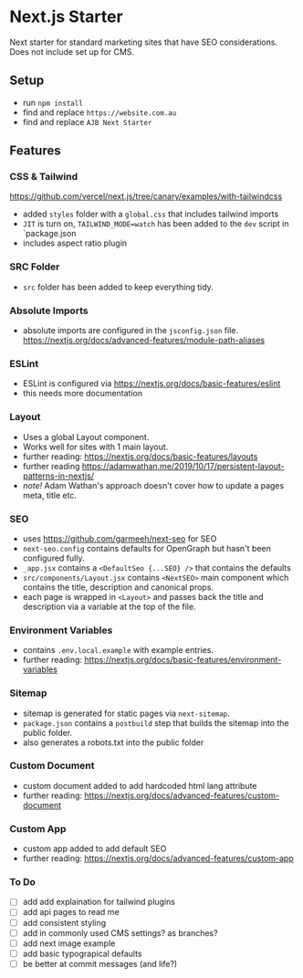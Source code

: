 # Next.js Starter

Next starter for standard marketing sites that have SEO considerations.
Does not include set up for CMS.

## Setup

- run `npm install`
- find and replace `https://website.com.au`
- find and replace `AJB Next Starter`

## Features

### CSS & Tailwind

https://github.com/vercel/next.js/tree/canary/examples/with-tailwindcss

- added `styles` folder with a `global.css` that includes tailwind imports
- `JIT` is turn on, `TAILWIND_MODE=watch` has been added to the `dev` script in `package.json
- includes aspect ratio plugin

### SRC Folder

- `src` folder has been added to keep everything tidy.

### Absolute Imports

- absolute imports are configured in the `jsconfig.json` file.
  https://nextjs.org/docs/advanced-features/module-path-aliases

### ESLint

- ESLint is configured via https://nextjs.org/docs/basic-features/eslint
- this needs more documentation

### Layout

- Uses a global Layout component.
- Works well for sites with 1 main layout.
- further reading: https://nextjs.org/docs/basic-features/layouts
- further reading https://adamwathan.me/2019/10/17/persistent-layout-patterns-in-nextjs/
- _note!_ Adam Wathan's approach doesn't cover how to update a pages meta, title etc.

### SEO

- uses https://github.com/garmeeh/next-seo for SEO
- `next-seo.config` contains defaults for OpenGraph but hasn't been configured fully.
- `_app.jsx` contains a `<DefaultSeo {...SEO} />` that contains the defaults
- `src/components/Layout.jsx` contains `<NextSEO>` main component which contains the title, description and canonical props.
- each page is wrapped in `<Layout>` and passes back the title and description via a variable at the top of the file.

### Environment Variables

- contains `.env.local.example` with example entries.
- further reading: https://nextjs.org/docs/basic-features/environment-variables

### Sitemap

- sitemap is generated for static pages via `next-sitemap`.
- `package.json` contains a `postbuild` step that builds the sitemap into the public folder.
- also generates a robots.txt into the public folder

### Custom Document

- custom document added to add hardcoded html lang attribute
- further reading: https://nextjs.org/docs/advanced-features/custom-document

### Custom App

- custom app added to add default SEO
- further reading: https://nextjs.org/docs/advanced-features/custom-app

### To Do

- [ ] add add explaination for tailwind plugins
- [ ] add api pages to read me
- [ ] add consistent styling
- [ ] add in commonly used CMS settings? as branches?
- [ ] add next image example
- [ ] add basic typograpical defaults
- [ ] be better at commit messages (and life?)
